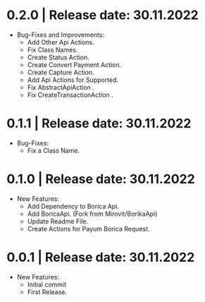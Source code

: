 0.2.0	|	Release date: **30.11.2022**
============================================
* Bug-Fixes and Improvements:
  - Add Other Api Actions.
  - Fix Class Names.
  - Create Status Action.
  - Create Convert Payment Action.
  - Create Capture Action.
  - Add Api Actions for Supported.
  - Fix AbstractApiAction .
  - Fix CreateTransactionAction .


0.1.1	|	Release date: **30.11.2022**
============================================
* Bug-Fixes:
  - Fix a Class Name.


0.1.0	|	Release date: **30.11.2022**
============================================
* New Features:
  - Add Dependency to Borica Api.
  - Add BoricaApi. (Fork from Mirovit/BorikaApi)
  - Update Readme File.
  - Create Actions for Payum Borica Request.


0.0.1	|	Release date: **30.11.2022**
============================================
* New Features:
  - Initial commit
  - First Release.



